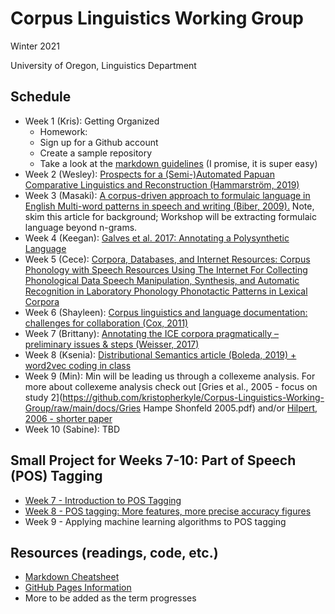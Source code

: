 # Corpus Linguistics Working Group
Winter 2021

University of Oregon, Linguistics Department

## Schedule
- Week 1 (Kris): Getting Organized
	- Homework:
	- Sign up for a Github account
	- Create a sample repository
	- Take a look at the [markdown guidelines](https://www.markdownguide.org/getting-started/) (I promise, it is super easy)
- Week 2 (Wesley): [Prospects for a (Semi-)Automated Papuan Comparative Linguistics and Reconstruction (Hammarström, 2019)](https://github.com/kristopherkyle/Corpus-Linguistics-Working-Group/raw/main/docs/Hammarstr%C3%B6m_2019.pdf)
- Week 3 (Masaki): [A corpus-driven approach to formulaic language in English
Multi-word patterns in speech and writing (Biber, 2009).](https://www.jbe-platform.com/content/journals/10.1075/ijcl.14.3.08bib) Note, skim this article for background; Workshop will be extracting formulaic language beyond n-grams.
- Week 4 (Keegan): [Galves et al. 2017: Annotating a Polysynthetic Language](https://github.com/kristopherkyle/Corpus-Linguistics-Working-Group/raw/main/docs/Galves_et_al_2017.pdf)
- Week 5 (Cece): [Corpora, Databases, and Internet Resources: Corpus Phonology with Speech Resources Using The Internet For Collecting Phonological Data Speech Manipulation, Synthesis, and Automatic Recognition in Laboratory Phonology Phonotactic Patterns in Lexical Corpora](https://github.com/kristopherkyle/Corpus-Linguistics-Working-Group/raw/main/docs/ColeHasegawa-Johnson_Handbook_Laboratory_Phonology_Ch19.pdf)
- Week 6 (Shayleen): [Corpus linguistics and language documentation: challenges for collaboration (Cox, 2011)](https://github.com/kristopherkyle/Corpus-Linguistics-Working-Group/raw/main/docs/Cox_2011.pdf)
- Week 7 (Brittany): [Annotating the ICE corpora pragmatically –
preliminary issues & steps (Weisser, 2017)](https://github.com/kristopherkyle/Corpus-Linguistics-Working-Group/raw/main/docs/ICE_corpus_pragmatics.pdf)
- Week 8 (Ksenia): [Distributional Semantics article (Boleda, 2019) + word2vec coding in class](https://github.com/kristopherkyle/Corpus-Linguistics-Working-Group/raw/main/docs/Boleda_2019_word2vec.pdf)
- Week 9 (Min): Min will be leading us through a collexeme analysis. For more about collexeme analysis check out [Gries et al., 2005 - focus on study 2](https://github.com/kristopherkyle/Corpus-Linguistics-Working-Group/raw/main/docs/Gries Hampe Shonfeld 2005.pdf) and/or [Hilpert, 2006 - shorter paper](https://github.com/kristopherkyle/Corpus-Linguistics-Working-Group/raw/main/docs/Hilpert_2006_DCCA.pdf)
- Week 10 (Sabine): TBD

## Small Project for Weeks 7-10: Part of Speech (POS) Tagging
- [Week 7 - Introduction to POS Tagging](pos_tagging_1.md)
- [Week 8 - POS tagging: More features, more precise accuracy figures](pos_tagging_2.md)
- Week 9 - Applying machine learning algorithms to POS tagging

## Resources (readings, code, etc.)
- [Markdown Cheatsheet](https://www.markdownguide.org/cheat-sheet/)
- [GitHub Pages Information](https://pages.github.com/)
- More to be added as the term progresses
